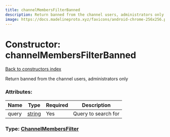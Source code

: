```yaml
---
title: channelMembersFilterBanned
description: Return banned from the channel users, administrators only
image: https://docs.madelineproto.xyz/favicons/android-chrome-256x256.png
---
```

# Constructor: channelMembersFilterBanned  
[Back to constructors index](index.md)



Return banned from the channel users, administrators only

### Attributes:

| Name     |    Type       | Required | Description |
|----------|---------------|----------|-------------|
|query|[string](../types/string.md) | Yes|Query to search for|



### Type: [ChannelMembersFilter](../types/ChannelMembersFilter.md)



